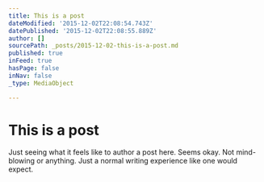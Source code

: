 ```yaml
---
title: This is a post
dateModified: '2015-12-02T22:08:54.743Z'
datePublished: '2015-12-02T22:08:55.889Z'
author: []
sourcePath: _posts/2015-12-02-this-is-a-post.md
published: true
inFeed: true
hasPage: false
inNav: false
_type: MediaObject

---
```

# This is a post

Just seeing what it feels like to author a post here. Seems okay. Not mind-blowing or anything. Just a normal writing experience like one would expect.